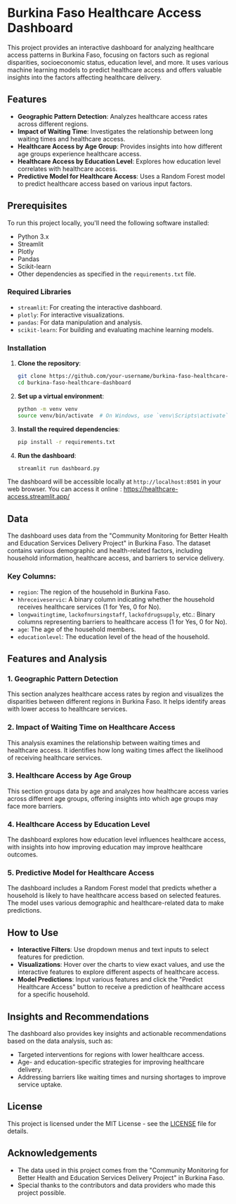 # Burkina Faso Healthcare Access Dashboard

This project provides an interactive dashboard for analyzing healthcare access patterns in Burkina Faso, focusing on factors such as regional disparities, socioeconomic status, education level, and more. It uses various machine learning models to predict healthcare access and offers valuable insights into the factors affecting healthcare delivery.

## Features

- **Geographic Pattern Detection**: Analyzes healthcare access rates across different regions.
- **Impact of Waiting Time**: Investigates the relationship between long waiting times and healthcare access.
- **Healthcare Access by Age Group**: Provides insights into how different age groups experience healthcare access.
- **Healthcare Access by Education Level**: Explores how education level correlates with healthcare access.
- **Predictive Model for Healthcare Access**: Uses a Random Forest model to predict healthcare access based on various input factors.

## Prerequisites

To run this project locally, you'll need the following software installed:

- Python 3.x
- Streamlit
- Plotly
- Pandas
- Scikit-learn
- Other dependencies as specified in the `requirements.txt` file.

### Required Libraries

- `streamlit`: For creating the interactive dashboard.
- `plotly`: For interactive visualizations.
- `pandas`: For data manipulation and analysis.
- `scikit-learn`: For building and evaluating machine learning models.

### Installation

1. **Clone the repository**:

    ```bash
    git clone https://github.com/your-username/burkina-faso-healthcare-dashboard.git
    cd burkina-faso-healthcare-dashboard
    ```

2. **Set up a virtual environment**:

    ```bash
    python -m venv venv
    source venv/bin/activate  # On Windows, use `venv\Scripts\activate`
    ```

3. **Install the required dependencies**:

    ```bash
    pip install -r requirements.txt
    ```

4. **Run the dashboard**:

    ```bash
    streamlit run dashboard.py
    ```

The dashboard will be accessible locally at `http://localhost:8501` in your web browser.
You can access it online : https://healthcare-access.streamlit.app/

## Data

The dashboard uses data from the "Community Monitoring for Better Health and Education Services Delivery Project" in Burkina Faso. The dataset contains various demographic and health-related factors, including household information, healthcare access, and barriers to service delivery.

### Key Columns:

- `region`: The region of the household in Burkina Faso.
- `hhreceiveservic`: A binary column indicating whether the household receives healthcare services (1 for Yes, 0 for No).
- `longwaitingtime`, `lackofnursingstaff`, `lackofdrugsupply`, etc.: Binary columns representing barriers to healthcare access (1 for Yes, 0 for No).
- `age`: The age of the household members.
- `educationlevel`: The education level of the head of the household.

## Features and Analysis

### 1. **Geographic Pattern Detection**
This section analyzes healthcare access rates by region and visualizes the disparities between different regions in Burkina Faso. It helps identify areas with lower access to healthcare services.

### 2. **Impact of Waiting Time on Healthcare Access**
This analysis examines the relationship between waiting times and healthcare access. It identifies how long waiting times affect the likelihood of receiving healthcare services.

### 3. **Healthcare Access by Age Group**
This section groups data by age and analyzes how healthcare access varies across different age groups, offering insights into which age groups may face more barriers.

### 4. **Healthcare Access by Education Level**
The dashboard explores how education level influences healthcare access, with insights into how improving education may improve healthcare outcomes.

### 5. **Predictive Model for Healthcare Access**
The dashboard includes a Random Forest model that predicts whether a household is likely to have healthcare access based on selected features. The model uses various demographic and healthcare-related data to make predictions.

## How to Use

- **Interactive Filters**: Use dropdown menus and text inputs to select features for prediction.
- **Visualizations**: Hover over the charts to view exact values, and use the interactive features to explore different aspects of healthcare access.
- **Model Predictions**: Input various features and click the "Predict Healthcare Access" button to receive a prediction of healthcare access for a specific household.

## Insights and Recommendations

The dashboard also provides key insights and actionable recommendations based on the data analysis, such as:

- Targeted interventions for regions with lower healthcare access.
- Age- and education-specific strategies for improving healthcare delivery.
- Addressing barriers like waiting times and nursing shortages to improve service uptake.

## License

This project is licensed under the MIT License - see the [LICENSE](LICENSE) file for details.

## Acknowledgements

- The data used in this project comes from the "Community Monitoring for Better Health and Education Services Delivery Project" in Burkina Faso.
- Special thanks to the contributors and data providers who made this project possible.
